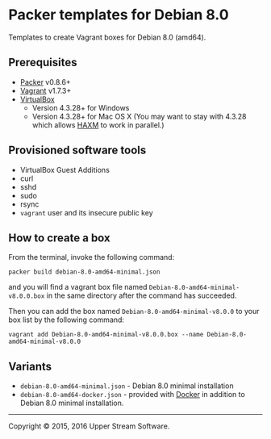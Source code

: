 # Packer templates for Debian 8.0

Templates to create Vagrant boxes for Debian 8.0 (amd64).

## Prerequisites

* [Packer] v0.8.6+
* [Vagrant] v1.7.3+
* [VirtualBox]
	* Version 4.3.28+ for Windows
	* Version 4.3.28+ for Mac OS X (You may want to stay with 4.3.28 which allows [HAXM] to work in parallel.)

[HAXM]: https://software.intel.com/en-us/android/articles/intel-hardware-accelerated-execution-manager
        "Intel&reg; Hardware Accelerated Execution Manager"
[Packer]: https://www.packer.io/ "Packer by HashiCorp"
[Vagrant]: https://www.vagrantup.com/ "Vagrant"
[VirtualBox]: https://www.virtualbox.org/ "Oracle VM VirtualBox"

## Provisioned software tools

* VirtualBox Guest Additions
* curl
* sshd
* sudo
* rsync
* `vagrant` user and its insecure public key

## How to create a box

From the terminal, invoke the following command:

	packer build debian-8.0-amd64-minimal.json

and you will find a vagrant box file named `Debian-8.0-amd64-minimal-v8.0.0.box`
in the same directory after the command has succeeded.

Then you can add the box named `Debian-8.0-amd64-minimal-v8.0.0` to your box list
by the following command:

	vagrant add Debian-8.0-amd64-minimal-v8.0.0.box --name Debian-8.0-amd64-minimal-v8.0.0

## Variants

* `debian-8.0-amd64-minimal.json` - Debian 8.0 minimal installation
* `debian-8.0-amd64-docker.json` - provided with [Docker] in addition to Debian 8.0 minimal installation.

[Docker]: https://www.docker.com/ "Docker - Build, Ship and Run Any App, Anywhere"

- - -

Copyright &copy; 2015, 2016 Upper Stream Software.
